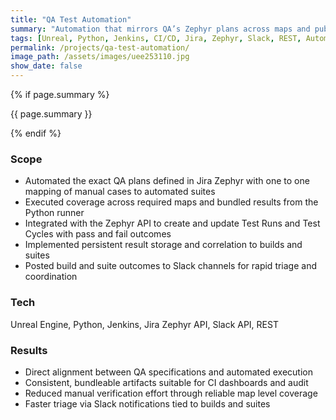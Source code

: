 ```yaml
---
title: "QA Test Automation"
summary: "Automation that mirrors QA’s Zephyr plans across maps and publishes results to Jira Zephyr and Slack"
tags: [Unreal, Python, Jenkins, CI/CD, Jira, Zephyr, Slack, REST, Automation]
permalink: /projects/qa-test-automation/
image_path: /assets/images/uee253110.jpg
show_date: false
---
```


{% if page.summary %}
<p class="page__lead">{{ page.summary }}</p>
{% endif %}

### Scope
<ul>
  <li>Automated the exact QA plans defined in Jira Zephyr with one to one mapping of manual cases to automated suites</li>
  <li>Executed coverage across required maps and bundled results from the Python runner</li>
  <li>Integrated with the Zephyr API to create and update Test Runs and Test Cycles with pass and fail outcomes</li>
  <li>Implemented persistent result storage and correlation to builds and suites</li>
  <li>Posted build and suite outcomes to Slack channels for rapid triage and coordination</li>
</ul>

### Tech
Unreal Engine, Python, Jenkins, Jira Zephyr API, Slack API, REST

### Results
<ul>
  <li>Direct alignment between QA specifications and automated execution</li>
  <li>Consistent, bundleable artifacts suitable for CI dashboards and audit</li>
  <li>Reduced manual verification effort through reliable map level coverage</li>
  <li>Faster triage via Slack notifications tied to builds and suites</li>
</ul>
